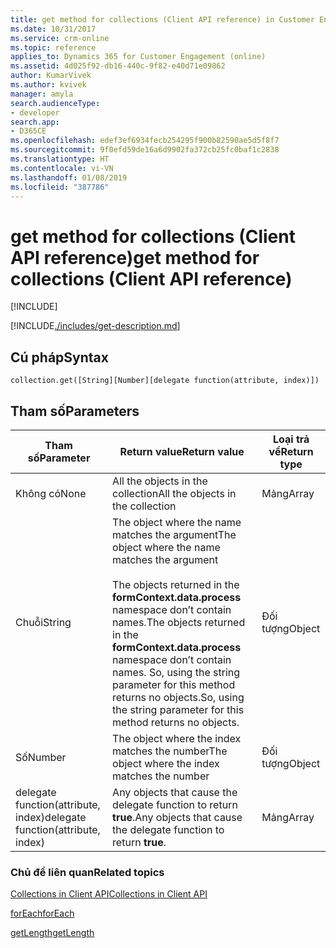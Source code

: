 ```yaml
---
title: get method for collections (Client API reference) in Customer Engagement| MicrosoftDocs
ms.date: 10/31/2017
ms.service: crm-online
ms.topic: reference
applies_to: Dynamics 365 for Customer Engagement (online)
ms.assetid: 4d025f92-db16-440c-9f82-e40d71e09862
author: KumarVivek
ms.author: kvivek
manager: amyla
search.audienceType:
- developer
search.app:
- D365CE
ms.openlocfilehash: edef3ef6934fecb254295f900b82590ae5d5f8f7
ms.sourcegitcommit: 9f0efd59de16a6d9902fa372cb25fc0baf1c2838
ms.translationtype: HT
ms.contentlocale: vi-VN
ms.lasthandoff: 01/08/2019
ms.locfileid: "387786"
---
```

# <a name="get-method-for-collections-client-api-reference"></a><span data-ttu-id="d83b4-102">get method for collections (Client API reference)</span><span class="sxs-lookup"><span data-stu-id="d83b4-102">get method for collections (Client API reference)</span></span>

[!INCLUDE[](../../../../includes/cc_applies_to_update_9_0_0.md)]

[!INCLUDE[./includes/get-description.md](./includes/get-description.md)]

## <a name="syntax"></a><span data-ttu-id="d83b4-103">Cú pháp</span><span class="sxs-lookup"><span data-stu-id="d83b4-103">Syntax</span></span>

`collection.get([String][Number][delegate function(attribute, index)])`

## <a name="parameters"></a><span data-ttu-id="d83b4-104">Tham số</span><span class="sxs-lookup"><span data-stu-id="d83b4-104">Parameters</span></span>

|<span data-ttu-id="d83b4-105">Tham số</span><span class="sxs-lookup"><span data-stu-id="d83b4-105">Parameter</span></span>  |<span data-ttu-id="d83b4-106">Return value</span><span class="sxs-lookup"><span data-stu-id="d83b4-106">Return value</span></span> |<span data-ttu-id="d83b4-107">Loại trả về</span><span class="sxs-lookup"><span data-stu-id="d83b4-107">Return type</span></span>  |
|---------|------|-------|
|<span data-ttu-id="d83b4-108">Không có</span><span class="sxs-lookup"><span data-stu-id="d83b4-108">None</span></span>  |<span data-ttu-id="d83b4-109">All the objects in the collection</span><span class="sxs-lookup"><span data-stu-id="d83b4-109">All the objects in the collection</span></span>  |<span data-ttu-id="d83b4-110">Mảng</span><span class="sxs-lookup"><span data-stu-id="d83b4-110">Array</span></span>|
|<span data-ttu-id="d83b4-111">Chuỗi</span><span class="sxs-lookup"><span data-stu-id="d83b4-111">String</span></span>  |<span data-ttu-id="d83b4-112">The object where the name matches the argument</span><span class="sxs-lookup"><span data-stu-id="d83b4-112">The object where the name matches the argument</span></span><br/><br/><span data-ttu-id="d83b4-113">The objects returned in the **formContext.data.process** namespace don’t contain names.</span><span class="sxs-lookup"><span data-stu-id="d83b4-113">The objects returned in the **formContext.data.process** namespace don’t contain names.</span></span> <span data-ttu-id="d83b4-114">So, using the string parameter for this method returns no objects.</span><span class="sxs-lookup"><span data-stu-id="d83b4-114">So, using the string parameter for this method returns no objects.</span></span>  |<span data-ttu-id="d83b4-115">Đối tượng</span><span class="sxs-lookup"><span data-stu-id="d83b4-115">Object</span></span>|
|<span data-ttu-id="d83b4-116">Số</span><span class="sxs-lookup"><span data-stu-id="d83b4-116">Number</span></span>  |<span data-ttu-id="d83b4-117">The object where the index matches the number</span><span class="sxs-lookup"><span data-stu-id="d83b4-117">The object where the index matches the number</span></span>  |<span data-ttu-id="d83b4-118">Đối tượng</span><span class="sxs-lookup"><span data-stu-id="d83b4-118">Object</span></span>|
|<span data-ttu-id="d83b4-119">delegate function(attribute, index)</span><span class="sxs-lookup"><span data-stu-id="d83b4-119">delegate function(attribute, index)</span></span>  |<span data-ttu-id="d83b4-120">Any objects that cause the delegate function to return **true**.</span><span class="sxs-lookup"><span data-stu-id="d83b4-120">Any objects that cause the delegate function to return **true**.</span></span>  |<span data-ttu-id="d83b4-121">Mảng</span><span class="sxs-lookup"><span data-stu-id="d83b4-121">Array</span></span>|


### <a name="related-topics"></a><span data-ttu-id="d83b4-122">Chủ đề liên quan</span><span class="sxs-lookup"><span data-stu-id="d83b4-122">Related topics</span></span>
[<span data-ttu-id="d83b4-123">Collections in Client API</span><span class="sxs-lookup"><span data-stu-id="d83b4-123">Collections in Client API</span></span>](../collections.md)

[<span data-ttu-id="d83b4-124">forEach</span><span class="sxs-lookup"><span data-stu-id="d83b4-124">forEach</span></span>](forEach.md)

[<span data-ttu-id="d83b4-125">getLength</span><span class="sxs-lookup"><span data-stu-id="d83b4-125">getLength</span></span>](getLength.md)

